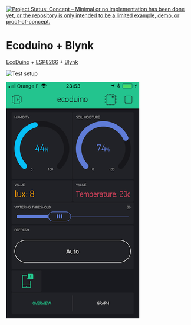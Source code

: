 [![Project Status: Concept – Minimal or no implementation has been done yet, or the repository is only intended to be a limited example, demo, or proof-of-concept.](https://www.repostatus.org/badges/latest/concept.svg)](https://www.repostatus.org/#concept)

# Ecoduino + Blynk

[EcoDuino](https://www.dfrobot.com/product-641.html) + [ESP8266](https://www.dfrobot.com/product-1279.html) + [Blynk](http://www.blynk.cc)

![Test setup](docs/bench.jpg)

![Main screen screenshot](docs/shot_main.png)

